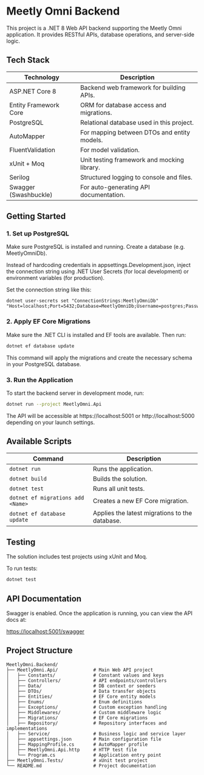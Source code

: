 # Meetly Omni Backend

This project is a .NET 8 Web API backend supporting the Meetly Omni application. It provides RESTful APIs, database operations, and server-side logic.

## Tech Stack

| Technology            | Description                                                              |
|------------------------|--------------------------------------------------------------------------|
| ASP.NET Core 8         | Backend web framework for building APIs.                                 |
| Entity Framework Core  | ORM for database access and migrations.                                  |
| PostgreSQL             | Relational database used in this project.                                |
| AutoMapper             | For mapping between DTOs and entity models.                              |
| FluentValidation       | For model validation.                                                    |
| xUnit + Moq            | Unit testing framework and mocking library.                              |
| Serilog                | Structured logging to console and files.                                 |
| Swagger (Swashbuckle)  | For auto-generating API documentation.                                   |

## Getting Started

### 1. Set up PostgreSQL

Make sure PostgreSQL is installed and running. Create a database (e.g. MeetlyOmniDb).

Instead of hardcoding credentials in appsettings.Development.json, inject the connection string using .NET User Secrets (for local development) or environment variables (for production).

Set the connection string like this:
```
dotnet user-secrets set "ConnectionStrings:MeetlyOmniDb" "Host=localhost;Port=5432;Database=MeetlyOmniDb;Username=postgres;Password=yourpassword"
```

### 2. Apply EF Core Migrations

Make sure the .NET CLI is installed and EF tools are available. Then run:

```bash
dotnet ef database update
```

This command will apply the migrations and create the necessary schema in your PostgreSQL database.

### 3. Run the Application

To start the backend server in development mode, run:

```bash
dotnet run --project MeetlyOmni.Api
```

The API will be accessible at https://localhost:5001 or http://localhost:5000 depending on your launch settings.

## Available Scripts

| Command                            | Description                                    |
|------------------------------------|------------------------------------------------|
| `dotnet run`                       | Runs the application.                          |
| `dotnet build`                     | Builds the solution.                           |
| `dotnet test`                      | Runs all unit tests.                           |
| `dotnet ef migrations add <Name>` | Creates a new EF Core migration.               |
| `dotnet ef database update`       | Applies the latest migrations to the database. |

## Testing

The solution includes test projects using xUnit and Moq.

To run tests:

```bash
dotnet test
```

## API Documentation

Swagger is enabled. Once the application is running, you can view the API docs at:

[https://localhost:5001/swagger](https://localhost:5001/swagger)

## Project Structure

```
MeetlyOmni.Backend/
├── MeetlyOmni.Api/             # Main Web API project
│   ├── Constants/              # Constant values and keys
│   ├── Controllers/            # API endpoints/controllers
│   ├── Data/                   # DB context or seeders
│   ├── DTOs/                   # Data transfer objects
│   ├── Entities/               # EF Core entity models
│   ├── Enums/                  # Enum definitions
│   ├── Exceptions/             # Custom exception handling
│   ├── Middlewares/            # Custom middleware logic
│   ├── Migrations/             # EF Core migrations
│   ├── Repository/             # Repository interfaces and implementations
│   ├── Service/                # Business logic and service layer
│   ├── appsettings.json        # Main configuration file
│   ├── MappingProfile.cs       # AutoMapper profile
│   ├── MeetlyOmni.Api.http     # HTTP test file
│   └── Program.cs              # Application entry point
├── MeetlyOmni.Tests/           # xUnit test project
└── README.md                   # Project documentation
```